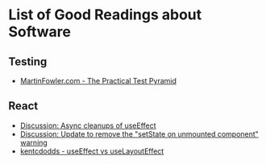 # List of Good Readings about Software

## Testing

-   [MartinFowler.com - The Practical Test Pyramid](https://martinfowler.com/articles/practical-test-pyramid.html#ContractTests)

## React

-   [Discussion: Async cleanups of useEffect](https://github.com/facebook/react/issues/19671)
-   [Discussion: Update to remove the "setState on unmounted component" warning](https://github.com/reactwg/react-18/discussions/82)
-   [kentcdodds - useEffect vs useLayoutEffect](https://kentcdodds.com/blog/useeffect-vs-uselayouteffect)
